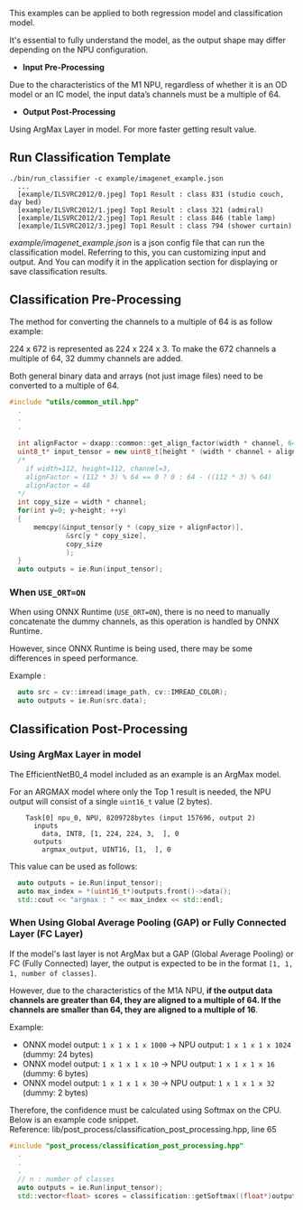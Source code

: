 This examples can be applied to both regression model and classification model.

It's essential to fully understand the model, as the output shape may differ depending on the NPU configuration.

- **Input Pre-Processing** 

Due to the characteristics of the M1 NPU, regardless of whether it is an OD model or an IC model, the input data’s channels must be a multiple of 64. 

- **Output Post-Processing**

Using ArgMax Layer in model. For more faster getting result value. 


## Run Classification Template

```shell
./bin/run_classifier -c example/imagenet_example.json
  ...
  [example/ILSVRC2012/0.jpeg] Top1 Result : class 831 (studio couch, day bed)
  [example/ILSVRC2012/1.jpeg] Top1 Result : class 321 (admiral)
  [example/ILSVRC2012/2.jpeg] Top1 Result : class 846 (table lamp)
  [example/ILSVRC2012/3.jpeg] Top1 Result : class 794 (shower curtain)
```

*example/imagenet_example.json* is a json config file that can run the classification model. Referring to this, you can customizing input and output.
And You can modify it in the application section for displaying or save classification results.

## Classification Pre-Processing

The method for converting the channels to a multiple of 64 is as follow example:

224 x 672 is represented as 224 x 224 x 3. To make the 672 channels a multiple of 64, 32 dummy channels are added.

Both general binary data and arrays (not just image files) need to be converted to a multiple of 64.

```cpp
#include "utils/common_util.hpp"
  .
  .
  .

  int alignFactor = dxapp::common::get_align_factor(width * channel, 64);
  uint8_t* input_tensor = new uint8_t[height * (width * channel + alignFactor)]
  /*
    if width=112, height=112, channel=3,
    alignFactor = (112 * 3) % 64 == 0 ? 0 : 64 - ((112 * 3) % 64)
    alignFactor = 48 
  */
  int copy_size = width * channel;
  for(int y=0; y<height; ++y)
  {
      memcpy(&input_tensor[y * (copy_size + alignFactor)],
              &src[y * copy_size], 
              copy_size
              );
  }
  auto outputs = ie.Run(input_tensor);
```

### When `USE_ORT=ON`

When using ONNX Runtime (`USE_ORT=ON`), there is no need to manually concatenate the dummy channels, as this operation is handled by ONNX Runtime.

However, since ONNX Runtime is being used, there may be some differences in speed performance.

Example : 

```cpp
  auto src = cv::imread(image_path, cv::IMREAD_COLOR);
  auto outputs = ie.Run(src.data);
```

## Classification Post-Processing

### Using ArgMax Layer in model

The EfficientNetB0_4 model included as an example is an ArgMax model.   

For an ARGMAX model where only the Top 1 result is needed, the NPU output will consist of a single `uint16_t` value (2 bytes).   
```console
    Task[0] npu_0, NPU, 8209728bytes (input 157696, output 2)
      inputs
        data, INT8, [1, 224, 224, 3,  ], 0
      outputs
        argmax_output, UINT16, [1,  ], 0
```

This value can be used as follows:
```cpp
  auto outputs = ie.Run(input_tensor);
  auto max_index = *(uint16_t*)outputs.front()->data();
  std::cout << "argmax : " << max_index << std::endl;
```

### When Using Global Average Pooling (GAP) or Fully Connected Layer (FC Layer)

If the model's last layer is not ArgMax but a GAP (Global Average Pooling) or FC (Fully Connected) layer, 
the output is expected to be in the format `[1, 1, 1, number of classes]`.

However, due to the characteristics of the M1A NPU, **if the output data channels are greater than 64, 
they are aligned to a multiple of 64. 
If the channels are smaller than 64, they are aligned to a multiple of 16**.

Example:

- ONNX model output: `1 x 1 x 1 x 1000` → NPU output: `1 x 1 x 1 x 1024` (dummy: 24 bytes)
- ONNX model output: `1 x 1 x 1 x 10` → NPU output: `1 x 1 x 1 x 16` (dummy: 6 bytes)
- ONNX model output: `1 x 1 x 1 x 30` → NPU output: `1 x 1 x 1 x 32` (dummy: 2 bytes)

Therefore, the confidence must be calculated using Softmax on the CPU. Below is an example code snippet.   
Reference: lib/post_process/classification_post_processing.hpp, line 65 
```cpp
#include "post_process/classification_post_processing.hpp"
  .
  .
  .
  // n : number of classes
  auto outputs = ie.Run(input_tensor);
  std::vector<float> scores = classification::getSoftmax((float*)outputs.back()->data(), n);
```